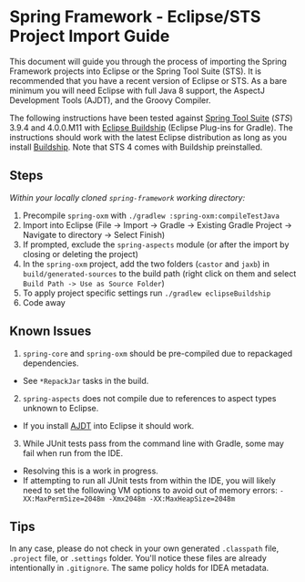 # Spring Framework - Eclipse/STS Project Import Guide

This document will guide you through the process of importing the Spring Framework
projects into Eclipse or the Spring Tool Suite (STS). It is recommended that you have a
recent version of Eclipse or STS. As a bare minimum you will need Eclipse with full Java
8 support, the AspectJ Development Tools (AJDT), and the Groovy Compiler.

The following instructions have been tested against
[Spring Tool Suite](https://spring.io/tools) (_STS_) 3.9.4 and 4.0.0.M11 with
[Eclipse Buildship](http://projects.eclipse.org/projects/tools.buildship) (Eclipse
Plug-ins for Gradle). The instructions should work with the latest Eclipse distribution
as long as you install
[Buildship](https://marketplace.eclipse.org/content/buildship-gradle-integration). Note
that STS 4 comes with Buildship preinstalled.

## Steps

_Within your locally cloned `spring-framework` working directory:_

1. Precompile `spring-oxm` with `./gradlew :spring-oxm:compileTestJava`
2. Import into Eclipse (File -> Import -> Gradle -> Existing Gradle Project -> Navigate
   to directory -> Select Finish)
3. If prompted, exclude the `spring-aspects` module (or after the import by closing or
   deleting the project)
4. In the `spring-oxm` project, add the two folders (`castor` and `jaxb`) in
   `build/generated-sources` to the build path (right click on them and select
   `Build Path -> Use as Source Folder`)
5. To apply project specific settings run `./gradlew eclipseBuildship`
7. Code away

## Known Issues

1. `spring-core` and `spring-oxm` should be pre-compiled due to repackaged dependencies.
  - See `*RepackJar` tasks in the build.
2. `spring-aspects` does not compile due to references to aspect types unknown to Eclipse.
  - If you install [AJDT](https://www.eclipse.org/ajdt/downloads/) into Eclipse it should
    work.
3. While JUnit tests pass from the command line with Gradle, some may fail when run from
   the IDE.
  - Resolving this is a work in progress.
  - If attempting to run all JUnit tests from within the IDE, you will likely need to set
    the following VM options to avoid out of memory errors:
	`-XX:MaxPermSize=2048m -Xmx2048m -XX:MaxHeapSize=2048m`

## Tips

In any case, please do not check in your own generated `.classpath` file, `.project`
file, or `.settings` folder. You'll notice these files are already intentionally in
`.gitignore`. The same policy holds for IDEA metadata.
